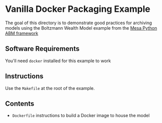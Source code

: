 # Vanilla Docker Packaging Example

The goal of this directory is to demonstrate good practices for archiving models using the Boltzmann Wealth Model
example from the 
[Mesa Python ABM framework](https://github.com/projectmesa/mesa/tree/master/examples/boltzmann_wealth_model_network)

## Software Requirements

You'll need `docker` installed for this example to work

## Instructions

Use the `Makefile` at the root of the example.

## Contents

- `Dockerfile` instructions to build a Docker image to house the model
